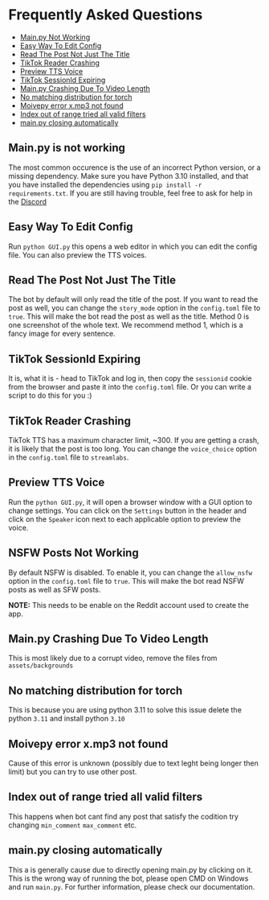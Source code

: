 # Frequently Asked Questions

- [Main.py Not Working](#mainpy-is-not-working)
- [Easy Way To Edit Config](#easy-way-to-edit-config)
- [Read The Post Not Just The Title](#read-the-post-not-just-the-title)
- [TikTok Reader Crashing](#tiktok-reader-crashing)
- [Preview TTS Voice](#preview-tts-voice)
- [TikTok SessionId Expiring](#tiktok-sessionid-expiring)
- [Main.py Crashing Due To Video Length](#mainpy-crashing-due-to-video-length)
- [No matching distribution for torch](#no-matching-distribution-for-torch)
- [Moivepy error x.mp3 not found](#moivepy-error-xmp3-not-found)
- [Index out of range tried all valid filters](#index-out-of-range-tried-all-valid-filters)
- [main.py closing automatically](#mainpy-closing-automatically)

## Main.py is not working

The most common occurence is the use of an incorrect Python version, or a missing dependency. Make sure you have Python 3.10 installed, and that you have installed the dependencies using `pip install -r requirements.txt`. If you are still having trouble, feel free to ask for help in the [Discord](https://discord.gg/QaTx2ZDqea)

## Easy Way To Edit Config

Run `python GUI.py` this opens a web editor in which you can edit the config file. You can also preview the TTS voices.

## Read The Post Not Just The Title

The bot by default will only read the title of the post. If you want to read the post as well, you can change the `story_mode` option in the `config.toml` file to `true`. This will make the bot read the post as well as the title. Method 0 is one screenshot of the whole text. We recommend method 1, which is a fancy image for every sentence.

## TikTok SessionId Expiring

It is, what it is - head to TikTok and log in, then copy the `sessionid` cookie from the browser and paste it into the `config.toml` file. Or you can write a script to do this for you :)

## TikTok Reader Crashing

TikTok TTS has a maximum character limit, ~300. If you are getting a crash, it is likely that the post is too long. You can change the `voice_choice` option in the `config.toml` file to `streamlabs`.

## Preview TTS Voice

Run the `python GUI.py`, it will open a browser window with a GUI option to change settings. You can click on the `Settings` button in the header and click on the `Speaker` icon next to each applicable option to preview the voice.

## NSFW Posts Not Working

By default NSFW is disabled. To enable it, you can change the `allow_nsfw` option in the `config.toml` file to `true`. This will make the bot read NSFW posts as well as SFW posts. 

**NOTE:** This needs to be enable on the Reddit account used to create the app.

## Main.py Crashing Due To Video Length

This is most likely due to a corrupt video, remove the files from `assets/backgrounds`

## No matching distribution for torch 

This is because you are using python 3.11 to solve this issue delete the python `3.11` and install python `3.10`

## Moivepy error x.mp3 not found

Cause of this error is unknown (possibly due to text leght being longer then limit) but you can try to use other post. 

## Index out of range tried all valid filters 

This happens when bot cant find any post that satisfy the codition try changing `min_comment` `max_comment` etc. 

## main.py closing automatically

This a is generally cause due to directly opening main.py by clicking on it. This is the wrong way of running the bot, please open CMD on Windows and run `main.py`. For further information, please check our documentation.

